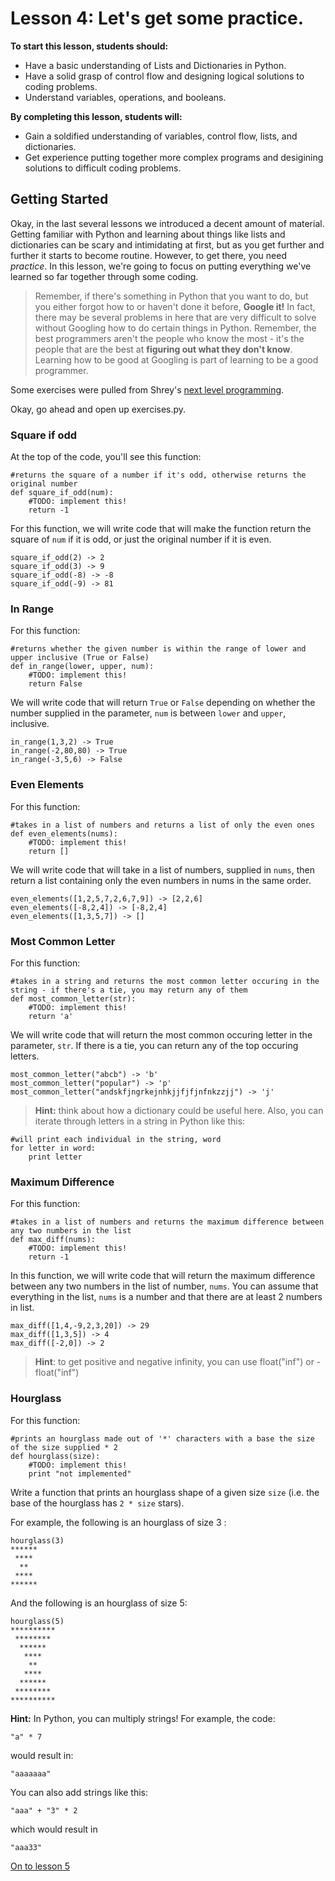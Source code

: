 # Lesson 4: Let's get some practice.

**To start this lesson, students should:**

* Have a basic understanding of Lists and Dictionaries in Python.
* Have a solid grasp of control flow and designing logical solutions to coding problems.
* Understand variables, operations, and booleans.

**By completing this lesson, students will:**

* Gain a soldified understanding of variables, control flow, lists, and dictionaries.
* Get experience putting together more complex programs and desigining solutions to difficult coding problems.

## Getting Started

Okay, in the last several lessons we introduced a decent amount of material. Getting familiar with Python and learning about things like lists and dictionaries can be scary and intimidating at first, but as you get further and further it starts to become routine. However, to get there, you need *practice*. In this lesson, we're going to focus on putting everything we've learned so far together through some coding.

> Remember, if there's something in Python that you want to do, but you either forgot how to or haven't done it before, **Google it!** In fact, there may be several problems in here that are very difficult to solve without Googling how to do certain things in Python. Remember, the best programmers aren't the people who know the most - it's the people that are the best at **figuring out what they don't know**. Learning how to be good at Googling is part of learning to be a good programmer.
 
Some exercises were pulled from Shrey's [next level programming](https://github.com/ShreyGupta19/streetcode-next-level/blob/master/labs/lab1.md).

Okay, go ahead and open up exercises.py.

### Square if odd

At the top of the code, you'll see this function:

	#returns the square of a number if it's odd, otherwise returns the original number
	def square_if_odd(num):	
		#TODO: implement this!
		return -1
		
For this function, we will write code that will make the function return the square of `num` if it is odd, or just the original number if it is even.

	square_if_odd(2) -> 2
	square_if_odd(3) -> 9
	square_if_odd(-8) -> -8
	square_if_odd(-9) -> 81
	
### In Range	

For this function:

	#returns whether the given number is within the range of lower and upper inclusive (True or False)
	def in_range(lower, upper, num):
		#TODO: implement this!
		return False

We will write code that will return `True` or `False` depending on whether the number supplied in the parameter, `num` is between `lower` and `upper`, inclusive.

	in_range(1,3,2) -> True
	in_range(-2,80,80) -> True
	in_range(-3,5,6) -> False
	

### Even Elements

For this function:

	#takes in a list of numbers and returns a list of only the even ones
	def even_elements(nums):
		#TODO: implement this!
		return []
		
We will write code that will take in a list of numbers, supplied in `nums`, then return a list containing only the even numbers in nums in the same order.

	even_elements([1,2,5,7,2,6,7,9]) -> [2,2,6]
	even_elements([-8,2,4]) -> [-8,2,4]
	even_elements([1,3,5,7]) -> []
	

### Most Common Letter

For this function: 

	#takes in a string and returns the most common letter occuring in the string - if there's a tie, you may return any of them
	def most_common_letter(str):
		#TODO: implement this!
		return 'a'
		
We will write code that will return the most common occuring letter in the parameter, `str`. If there is a tie, you can return any of the top occuring letters.

	most_common_letter("abcb") -> 'b'
	most_common_letter("popular") -> 'p'
	most_common_letter("andskfjngrkejnhkjjfjfjnfnkzzjj") -> 'j'
	
> **Hint:** think about how a dictionary could be useful here. Also, you can iterate through letters in a string in Python like this:
 
 	#will print each individual in the string, word
	for letter in word:
		print letter
		

### Maximum Difference

For this function:

	#takes in a list of numbers and returns the maximum difference between any two numbers in the list
	def max_diff(nums):
		#TODO: implement this!
		return -1
		
In this function, we will write code that will return the maximum difference between any two numbers in the list of number, `nums`. You can assume that everything in the list, `nums` is a number and that there are at least 2 numbers in list.

	max_diff([1,4,-9,2,3,20]) -> 29
	max_diff([1,3,5]) -> 4
	max_diff([-2,0]) -> 2
	
> **Hint**: to get positive and negative infinity, you can use float("inf") or -float("inf")


### Hourglass

For this function:

	#prints an hourglass made out of '*' characters with a base the size of the size supplied * 2
	def hourglass(size):
		#TODO: implement this!
		print "not implemented"

Write a function that prints an hourglass shape of a given size `size` (i.e. the base of the hourglass has `2 * size` stars).
	
For example, the following is an hourglass of size 3 :
	
	hourglass(3) 
	******
	 ****
	  **
	 ****
	******
	
And the following is an hourglass of size 5:
	
	hourglass(5)
	**********
	 ********
	  ******
	   ****
	    **
	   ****
	  ******
	 ********
	**********
	
**Hint:** In Python, you can multiply strings! For example, the code: 

	"a" * 7
	
would result in:

	"aaaaaaa"
	
You can also add strings like this:
	
	"aaa" + "3" * 2
	
which would result in

	"aaa33"

[On to lesson 5](../Lesson5)
